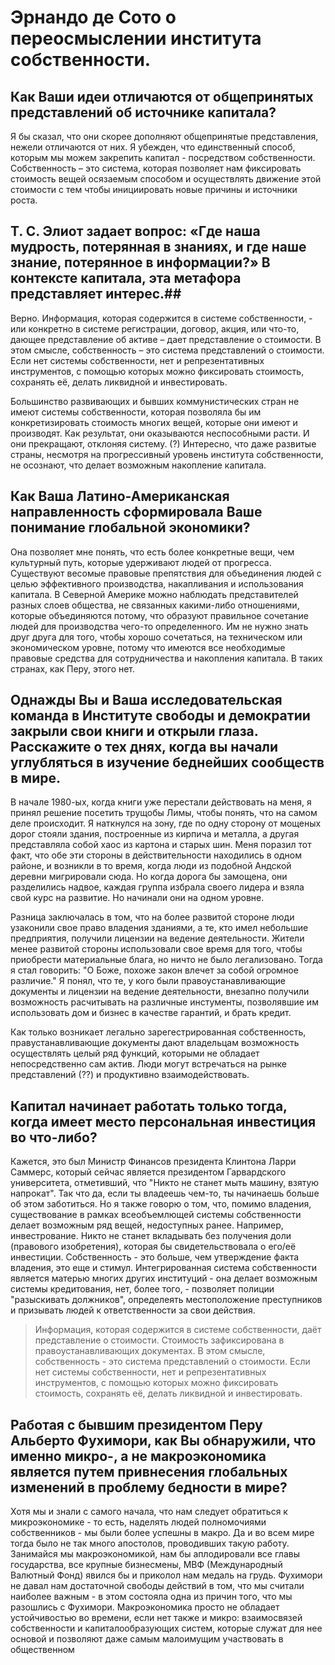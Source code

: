 # Эрнандо де Сото о переосмыслении института собственности. #

## Как Ваши идеи отличаются от общепринятых представлений об источнике капитала? ##
	
Я бы сказал, что они скорее дополняют общепринятые представления, нежели отличаются от них. Я убежден, что единственный способ, которым мы можем закрепить капитал  -  посредством собственности. Собственность – это система, которая позволяет нам фиксировать стоимость вещей осязаемым способом и осуществлять движение этой стоимости с тем чтобы инициировать новые причины и источники роста. 

## Т. С. Элиот задает вопрос: «Где наша мудрость, потерянная в знаниях, и где наше знание, потерянное в информации?» В контексте капитала, эта метафора представляет интерес.##

Верно. Информация, которая содержится в системе собственности, - или конкретно в системе регистрации, договор, акция, или что-то, дающее представление об активе – дает представление о стоимости. В этом смысле, собственность – это система представлений о стоимости. Если нет системы собственности, нет и репрезентативных инструментов, с помощью которых можно фиксировать стоимость, сохранять её, делать ликвидной и инвестировать. 

Большинство развивающих и бывших коммунистических стран не имеют системы собственности, которая позволяла бы им конкретизировать стоимость многих вещей, которые они имеют и производят. Как результат, они оказываются неспособными расти.  И они прекращают, отклоняя систему. (?) Интересно, что даже развитые страны, несмотря на прогрессивный уровень института собственности, не осознают, что делает возможным накопление капитала.

## Как Ваша Латино-Американская направленность сформировала Ваше понимание глобальной экономики? ##
 
Она позволяет мне понять, что есть более конкретные вещи, чем культурный путь, которые  удерживают людей от прогресса. Существуют весомые правовые препятствия для объединения людей с целью эффективного производства, накапливания и использования капитала. В Северной Америке можно наблюдать представителей разных слоев общества, не связанных какими-либо отношениями, которые объединяются потому, что образуют правильное сочетание людей для производства чего-то определенного. Им не нужно знать друг друга для того, чтобы хорошо сочетаться, на техническом или экономическом уровне, потому что имеются все необходимые правовые средства для сотрудничества и накопления капитала. В таких странах, как Перу, этого нет.

## Однажды Вы и Ваша исследовательская команда в Институте свободы и демократии закрыли свои книги и открыли глаза. Расскажите о тех днях, когда вы начали углубляться в изучение беднейших сообществ в мире. ##

В начале 1980-ых, когда книги уже перестали действовать на меня, я принял решение посетить трущобы Лимы, чтобы понять, что на самом деле происходит. Я наткнулся на зону, где по одну сторону от мощеных дорог стояли здания, построенные из кирпича и металла, а другая представляла собой хаос из картона и старых шин. Меня поразил тот факт, что обе эти стороны в действительности находились в одном районе, и возникли в то время, когда люди из подобной Андской деревни мигрировали сюда. Но когда дорога бы замощена, они разделились надвое, каждая группа избрала своего лидера и взяла свой курс на развитие. Но начинали они на одном уровне.

Разница заключалась в том, что на более развитой стороне люди узаконили свое право владения зданиями, а те, кто имел небольшие предприятия, получили лицензии на ведение деятельности. Жители менее развитой стороны использовали свое время для того, чтобы приобрести материальные блага, но ничто не было легализовано. Тогда я стал говорить: "О Боже, похоже закон влечет за собой огромное различие." Я понял, что те, у кого были правоустанавливающие документы и лицензии на ведение деятельности, внезапно получили возможность расчитывать на различные инстументы, позволявшие им использовать дом и бизнес в качестве гарантий, и брать кредит.

Как только возникает легально зарегестрированная собственность, правустанавливающие документы дают владельцам возможность осуществлять целый ряд функций, которыми не обладает непосредственно сам актив. Люди могут встречаться на рынке представлений (??) и продуктивно взаимодействовать. 

## Капитал начинает работать только тогда, когда имеет место персональная инвестиция во что-либо? ##

Кажется, это был Министр Финансов президента Клинтона Ларри Саммерс, который сейчас является президентом Гарвардского университета, отметивший, что "Никто не станет мыть машину, взятую напрокат". Так что да, если ты владеешь чем-то, ты начинаешь больше об этом заботиться. Но я также говорю о том, что, помимо владения, существование в рамках всеобъемлющей системы собственности делает возможным ряд вещей, недоступных ранее. Например, инвестрование. Никто не станет вкладывать без получения доли (правового изобретения), которая бы свидетельствовала о его/её инвестиции. Собственность - это больше, чем утверждение факта владения, это еще и стимул. Интегрированная система собственности является матерью многих других институций - она делает возможным системы кредитования, нет, более того, - позволяет полиции "разыскивать должников", определеять местоположение преступников и призывать людей к ответственности за свои действия.

> Информация, которая содержится в системе собственности, даёт представление о стоимости. Стоимость зафиксирована в правоустанавливающих документах. В этом смысле, собственность - это система представлений о стоимости. Если нет системы собственности, нет и репрезентативных инструментов, с помощью которых можно фиксировать стоимость, сохранять её, делать ликвидной и инвестировать. 

## Работая с бывшим президентом Перу Альберто Фухимори, как Вы обнаружили, что именно микро-, а не макроэкономика является путем привнесения глобальных изменений в проблему бедности в мире? ##

Хотя мы и знали с самого начала, что нам следует обратиться к микроэкономике - то есть, наделять людей полномочиями собственников - мы были более успешны в макро. Да и во всем мире тогда было не так много апостолов, проводивших такую работу. Занимайся мы макроэкономикой, нам бы аплодировали все главы государства, все крупные бизнесмены, МВФ (Международный Валютный Фонд) явился бы и приколол нам медаль на грудь. Фухимори не давал нам достаточной свободы действий в том, что мы считали наиболее важным - в этом состояла одна из причин того, что мы разошлись с Фухимори. Макроэкономика просто не обладает устойчивостью во времени, если нет также и микро: взаимосвязей собственности и капиталообразующих систем, которые служат для нее основой и позволяют даже самым малоимущим участвовать в общественном 








